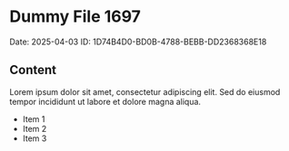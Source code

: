 # Dummy File 1697

Date: 2025-04-03
ID: 1D74B4D0-BD0B-4788-BEBB-DD2368368E18

## Content

Lorem ipsum dolor sit amet, consectetur adipiscing elit.
Sed do eiusmod tempor incididunt ut labore et dolore magna aliqua.

* Item 1
* Item 2
* Item 3
